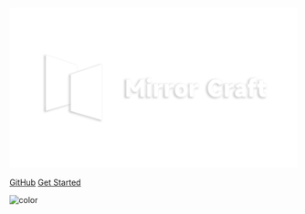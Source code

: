 ![logo](images/l3.png)

[GitHub](https://github.com/docsifyjs/docsify/)
[Get Started](#docsify)

![color](#000000)